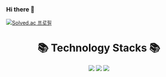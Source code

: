 ### Hi there 👋
[![Solved.ac
프로필](http://mazassumnida.wtf/api/v2/generate_badge?boj=rhgustmd123)](https://solved.ac/rhgustmd123)
<div align=center><h1>📚 Technology Stacks 📚</h1></div>

<div align=center> 
  <img src="https://img.shields.io/badge/C-A8B9CC?style=for-the-badge&logo=C%2B%2B&logoColor=white">
  <img src="https://img.shields.io/badge/C++-00599C?style=for-the-badge&logo=C++%2B%2B&logoColor=white">
  <img src="https://img.shields.io/badge/Python-3776AB?style=for-the-badge&logo=python&logoColor=white"> 
  <br>

  
  
</div>


<!--
**cciissoo/cciissoo** is a ✨ _special_ ✨ repository because its `README.md` (this file) appears on your GitHub profile.

Here are some ideas to get you started:

- 🔭 I’m currently working on ...
- 🌱 I’m currently learning ...
- 👯 I’m looking to collaborate on ...
- 🤔 I’m looking for help with ...
- 💬 Ask me about ...
- 📫 How to reach me: ...
- 😄 Pronouns: ...
- ⚡ Fun fact: ...
-->

